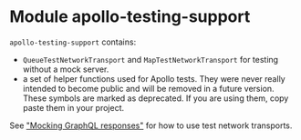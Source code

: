 # Module apollo-testing-support

`apollo-testing-support` contains:

* `QueueTestNetworkTransport` and `MapTestNetworkTransport` for testing without a mock server.
* a set of helper functions used for Apollo tests. They were never really intended to become public and will be removed in a future version. These symbols are marked as deprecated. If you are using them, copy paste them in your project.

See ["Mocking GraphQL responses"](https://www.apollographql.com/docs/kotlin/testing/mocking-graphql-responses) for how to use test network transports.

